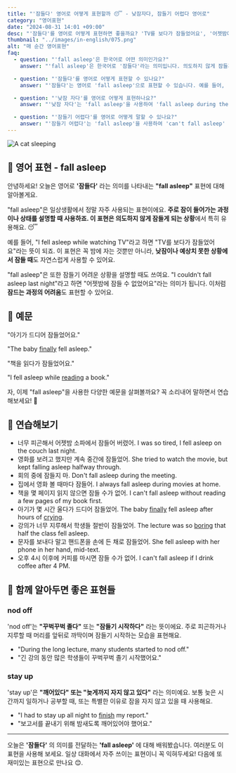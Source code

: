 ```yaml
---
title: "'잠들다' 영어로 어떻게 표현할까 😴 - 낮잠자다, 잠들기 어렵다 영어로"
category: "영어표현"
date: "2024-08-31 14:01 +09:00"
desc: "'잠들다'를 영어로 어떻게 표현하면 좋을까요? 'TV를 보다가 잠들었어요', '어젯밤에 잠들 수 없었어요' 등을 영어로 표현하는 법을 배워봅시다. 'fall asleep'이라는 표현을 중심으로 다양한 예문을 통해 연습하고 본인의 표현으로 만들어 보세요."
thumbnail: "../images/in-english/075.png"
alt: "매 순간 영어표현"
faq:
  - question: "'fall asleep'은 한국어로 어떤 의미인가요?"
    answer: "'fall asleep'은 한국어로 '잠들다'라는 의미입니다. 의도하지 않게 잠들게 되는 상황을 설명할 때 주로 사용됩니다."

  - question: "'잠들다'를 영어로 어떻게 표현할 수 있나요?"
    answer: "'잠들다'는 영어로 'fall asleep'으로 표현할 수 있습니다. 예를 들어, '아기가 드디어 잠들었어요'는 'The baby finally fell asleep'로 말할 수 있습니다."

  - question: "'낮잠 자다'를 영어로 어떻게 표현하나요?"
    answer: "'낮잠 자다'는 'fall asleep'을 사용하여 'fall asleep during the day' 또는 'take a nap'으로 표현할 수 있습니다."

  - question: "'잠들기 어렵다'를 영어로 어떻게 말할 수 있나요?"
    answer: "'잠들기 어렵다'는 'fall asleep'을 사용하여 'can't fall asleep' 또는 'have difficulty falling asleep'로 표현할 수 있습니다."
---
```


![A cat sleeping](../images/in-english/075-1.avif)

## 🌟 영어 표현 - fall asleep

안녕하세요! 오늘은 영어로 **'잠들다'** 라는 의미를 나타내는 **"fall asleep"** 표현에 대해 알아볼게요.

"fall asleep"은 일상생활에서 정말 자주 사용되는 표현이에요. **주로 잠이 들어가는 과정이나 상태를 설명할 때 사용하죠. 이 표현은 의도하지 않게 잠들게 되는 상황**에서 특히 유용해요. 😴

예를 들어, "I fell asleep while watching TV"라고 하면 "TV를 보다가 잠들었어요"라는 뜻이 되죠. 이 표현은 꼭 밤에 자는 것뿐만 아니라, **낮잠이나 예상치 못한 상황에서 잠들 때**도 자연스럽게 사용할 수 있어요.

"fall asleep"은 또한 잠들기 어려운 상황을 설명할 때도 쓰여요. "I couldn't fall asleep last night"라고 하면 "어젯밤에 잠들 수 없었어요"라는 의미가 됩니다. 이처럼 **잠드는 과정의 어려움**도 표현할 수 있어요.

## 📖 예문

"아기가 드디어 잠들었어요."

"The baby [finally](/blog/in-english/182.finally/) fell asleep."

"책을 읽다가 잠들었어요."

"I fell asleep while [reading](/blog/in-english/436.read/) a book."

자, 이제 "fall asleep"을 사용한 다양한 예문을 살펴볼까요? 꼭 소리내어 말하면서 연습해보세요! 🌙

## 💬 연습해보기

<ul data-interactive-list>
  <li data-interactive-item>
    <span data-toggler>너무 피곤해서 어젯밤 소파에서 잠들어 버렸어.</span>
    <span data-answer>I was so tired, I fell asleep on the couch last night.</span>
  </li>
  <li data-interactive-item>
    <span data-toggler>영화를 보려고 했지만 계속 중간에 잠들었어.</span>
    <span data-answer>She tried to watch the movie, but kept falling asleep halfway through.</span>
  </li>
  <li data-interactive-item>
    <span data-toggler>회의 중에 잠들지 마.</span>
    <span data-answer>Don't fall asleep during the meeting.</span>
  </li>
  <li data-interactive-item>
    <span data-toggler>집에서 영화 볼 때마다 잠들어.</span>
    <span data-answer>I always fall asleep during movies at home.</span>
  </li>
  <li data-interactive-item>
    <span data-toggler>책을 몇 페이지 읽지 않으면 잠들 수가 없어.</span>
    <span data-answer>I can't fall asleep without reading a few pages of my book first.</span>
  </li>
  <li data-interactive-item>
    <span data-toggler>아기가 몇 시간 울다가 드디어 잠들었어.</span>
    <span data-answer>The baby <a href="/blog/in-english/182.finally/">finally</a> fell asleep after hours of <a href="/blog/in-english/434.cry/">crying</a>.</span>
  </li>
  <li data-interactive-item>
    <span data-toggler>강의가 너무 지루해서 학생들 절반이 잠들었어.</span>
    <span data-answer>The lecture was so <a href="/blog/vocab-1/040.boring/">boring</a> that half the class fell asleep.</span>
  </li>
  <li data-interactive-item>
    <span data-toggler>문자를 보내다 말고 핸드폰을 손에 든 채로 잠들었어.</span>
    <span data-answer>She fell asleep with her phone in her hand, mid-text.</span>
  </li>
  <li data-interactive-item>
    <span data-toggler>오후 4시 이후에 커피를 마시면 잠들 수가 없어.</span>
    <span data-answer>I can't fall asleep if I drink coffee after 4 PM.</span>
  </li>
</ul>

## 🤝 함께 알아두면 좋은 표현들

### nod off

'nod off'는 **"꾸벅꾸벅 졸다"** 또는 **"잠들기 시작하다"** 라는 뜻이에요. 주로 피곤하거나 지루할 때 머리를 앞뒤로 까딱이며 잠들기 시작하는 모습을 표현해요.

- "During the long lecture, many students started to nod off."
- "긴 강의 동안 많은 학생들이 꾸벅꾸벅 졸기 시작했어요."

### stay up

'stay up'은 **"깨어있다" 또는 "늦게까지 자지 않고 있다"** 라는 의미예요. 보통 늦은 시간까지 일하거나 공부할 때, 또는 특별한 이유로 잠을 자지 않고 있을 때 사용해요.

- "I had to stay up all night to [finish](/blog/in-english/295.finish/) my report."
- "보고서를 끝내기 위해 밤새도록 깨어있어야 했어요."

---

오늘은 **'잠들다'** 의 의미를 전달하는 **'fall asleep'** 에 대해 배워봤습니다. 여러분도 이 표현을 사용해 보세요. 일상 대화에서 자주 쓰이는 표현이니 꼭 익혀두세요! 다음에 또 재미있는 표현으로 만나요 😊.

